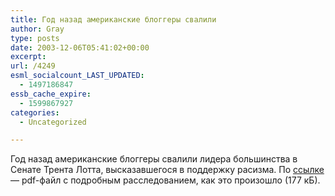 ```yaml
---
title: Год назад американские блоггеры свалили
author: Gray
type: posts
date: 2003-12-06T05:41:02+00:00
excerpt:
url: /4249
esml_socialcount_LAST_UPDATED:
  - 1497186847
essb_cache_expire:
  - 1599867927
categories:
  - Uncategorized

---
```








Год назад американские блоггеры свалили лидера большинства в Сенате Трента Лотта, высказавшегося в поддержку расизма. По <a href="http://gnovis.georgetown.edu/articles/LottFinal.pdf" target="_blank">ссылке</a> &#8212; pdf-файл с подробным расследованием, как это произошло (177 кБ).
